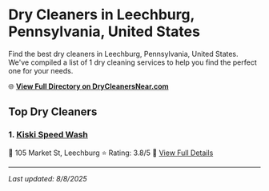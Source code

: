 # Dry Cleaners in Leechburg, Pennsylvania, United States

Find the best dry cleaners in Leechburg, Pennsylvania, United States. We've compiled a list of 1 dry cleaning services to help you find the perfect one for your needs.

🌐 **[View Full Directory on DryCleanersNear.com](https://drycleanersnear.com/city/US/Pennsylvania/Leechburg)**

## Top Dry Cleaners

### 1. [Kiski Speed Wash](https://drycleanersnear.com/dryCleaner/686735cdbb1702f4ee39b35b/kiski-speed-wash)
📍 105 Market St, Leechburg
⭐ Rating: 3.8/5
🔗 [View Full Details](https://drycleanersnear.com/dryCleaner/686735cdbb1702f4ee39b35b/kiski-speed-wash)


---

*Last updated: 8/8/2025*
